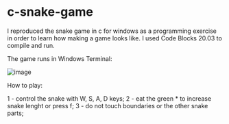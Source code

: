 # c-snake-game
I reproduced the snake game in c for windows as a programming exercise in order to learn how making a game looks like. I used Code Blocks 20.03 to compile and run.

The game runs in Windows Terminal:

![image](https://user-images.githubusercontent.com/62667900/114966035-23c6d800-9e48-11eb-89ba-2a200310f12c.png)

How to play:

1 - control the snake with W, S, A, D keys;
2 - eat the green * to increase snake lenght or press f;
3 - do not touch boundaries or the other snake parts;
